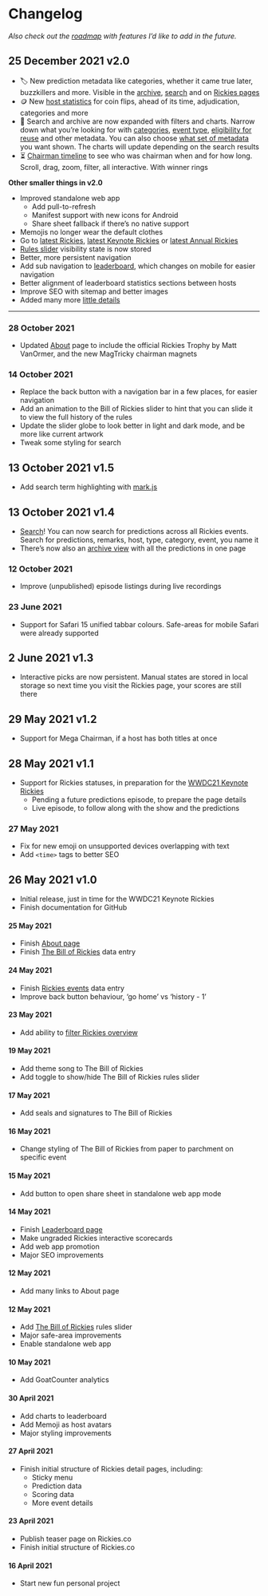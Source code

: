 # Changelog

_Also check out the [roadmap](Roadmap.md) with features I’d like to add in the future._

## 25 December 2021 v2.0

-   🏷 New prediction metadata like categories, whether it came true later, buzzkillers and more. Visible in the [archive](https://rickies.co/archive), [search](https://rickies.co/?search=promotion#results) and on [Rickies pages](https://rickies.co/keynote-oct-2020#flexies)
-   🪙 New [host statistics](https://rickies.co/leaderboard#stats) for coin flips, ahead of its time, adjudication, categories and more
-   🔎 Search and archive are now expanded with filters and charts. Narrow down what you’re looking for with [categories](https://rickies.co/?search=&category%5B%5D=hardware#results), [event type](https://rickies.co/?search=&rickies_event=wwdc#results), [eligibility for reuse](https://rickies.co/?search=&reusable=on) and other metadata. You can also choose [what set of metadata](https://rickies.co/?search=&display=age#results) you want shown. The charts will update depending on the search results
-   ⏳ [Chairman timeline](https://rickies.co/leaderboard#timeline) to see who was chairman when and for how long. Scroll, drag, zoom, filter, all interactive. With winner rings

**Other smaller things in v2.0**

-   Improved standalone web app
    -   Add pull-to-refresh
    -   Manifest support with new icons for Android
    -   Share sheet fallback if there’s no native support
-   Memojis no longer wear the default clothes
-   Go to [latest Rickies](https://rickies.co/latest), [latest Keynote Rickies](https://rickies.co/latest-keynote) or [latest Annual Rickies](https://rickies.co/latest-annual)
-   [Rules slider](https://rickies.co/billof) visibility state is now stored
-   Better, more persistent navigation
-   Add sub navigation to [leaderboard](https://rickies.co/leaderboard), which changes on mobile for easier navigation
-   Better alignment of leaderboard statistics sections between hosts
-   Improve SEO with sitemap and better images
-   Added many more [little details](Details.md)

---

### 28 October 2021

-   Updated [About](https://rickies.co/about) page to include the official Rickies Trophy by Matt VanOrmer, and the new MagTricky chairman magnets

### 14 October 2021

-   Replace the back button with a navigation bar in a few places, for easier navigation
-   Add an animation to the Bill of Rickies slider to hint that you can slide it to view the full history of the rules
-   Update the slider globe to look better in light and dark mode, and be more like current artwork
-   Tweak some styling for search

## 13 October 2021 v1.5

-   Add search term highlighting with [mark.js](https://markjs.io)

## 13 October 2021 v1.4

-   [Search](https://rickies.co/?search=refresh+rate)! You can now search for predictions across all Rickies events. Search for predictions, remarks, host, type, category, event, you name it
-   There’s now also an [archive view](https://rickies.co/archive) with all the predictions in one page

### 12 October 2021

-   Improve (unpublished) episode listings during live recordings

### 23 June 2021

-   Support for Safari 15 unified tabbar colours. Safe-areas for mobile Safari were already supported

## 2 June 2021 v1.3

-   Interactive picks are now persistent. Manual states are stored in local storage so next time you visit the Rickies page, your scores are still there

## 29 May 2021 v1.2

-   Support for Mega Chairman, if a host has both titles at once

## 28 May 2021 v1.1

-   Support for Rickies statuses, in preparation for the [WWDC21 Keynote Rickies](https://rickies.co/keynote-jun-2021)
    -   Pending a future predictions episode, to prepare the page details
    -   Live episode, to follow along with the show and the predictions

### 27 May 2021

-   Fix for new emoji on unsupported devices overlapping with text
-   Add `<time>` tags to better SEO

## 26 May 2021 v1.0

-   Initial release, just in time for the WWDC21 Keynote Rickies
-   Finish documentation for GitHub

#### 25 May 2021

-   Finish [About page](https://rickies.co/about)
-   Finish [The Bill of Rickies](https://rickies.co/billof) data entry

#### 24 May 2021

-   Finish [Rickies events](https://rickies.co/) data entry
-   Improve back button behaviour, ‘go home’ vs ‘history - 1’

#### 23 May 2021

-   Add ability to [filter Rickies overview](https://rickies.co/annual)

#### 19 May 2021

-   Add theme song to The Bill of Rickies
-   Add toggle to show/hide The Bill of Rickies rules slider

#### 17 May 2021

-   Add seals and signatures to The Bill of Rickies

#### 16 May 2021

-   Change styling of The Bill of Rickies from paper to parchment on specific event

#### 15 May 2021

-   Add button to open share sheet in standalone web app mode

#### 14 May 2021

-   Finish [Leaderboard page](https://rickies.co/leaderboard)
-   Make ungraded Rickies interactive scorecards
-   Add web app promotion
-   Major SEO improvements

#### 12 May 2021

-   Add many links to About page

#### 12 May 2021

-   Add [The Bill of Rickies](https://rickies.co/billof) rules slider
-   Major safe-area improvements
-   Enable standalone web app

#### 10 May 2021

-   Add GoatCounter analytics

#### 30 April 2021

-   Add charts to leaderboard
-   Add Memoji as host avatars
-   Major styling improvements

#### 27 April 2021

-   Finish initial structure of Rickies detail pages, including:
    -   Sticky menu
    -   Prediction data
    -   Scoring data
    -   More event details

#### 23 April 2021

-   Publish teaser page on Rickies.co
-   Finish initial structure of Rickies.co

#### 16 April 2021

-   Start new fun personal project
